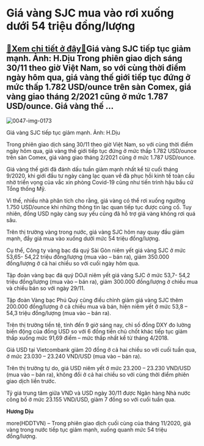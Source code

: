 Giá vàng SJC mua vào rơi xuống dưới 54 triệu đồng/lượng
=======================================================

[:gift:Xem chi tiết ở đây:gift:](https://hddtvn.com/gia-vang-sjc-mua-vao-roi-xuong-duoi-54-trieu-dong-luong/)Giá vàng SJC tiếp tục giảm mạnh. Ảnh: H.Dịu Trong phiên giao dịch sáng 30/11 theo giờ Việt Nam, so với cùng thời điểm ngày hôm qua, giá vàng thế giới tiếp tục đứng ở mức thấp 1.782 USD/ounce trên sàn Comex, giá vàng giao tháng 2/2021 cũng ở mức 1.787 USD/ounce. Giá vàng thế …
------------------------------------------------------------------------------------------------------------------------------------------------------------------------------------------------------------------------------------------------------------------------------------





![0047-img-0173](https://hddtvn.com/wp-content/uploads/2021/01/0047_IMG_0173-4.jpg "Giá vàng vẫn ở mức cao. Ảnh: H.Dịu")


Giá vàng SJC tiếp tục giảm mạnh. Ảnh: H.Dịu



Trong phiên giao dịch sáng 30/11 theo giờ Việt Nam, so với cùng thời điểm ngày hôm qua, giá vàng thế giới tiếp tục đứng ở mức thấp 1.782 USD/ounce trên sàn Comex, giá vàng giao tháng 2/2021 cũng ở mức 1.787 USD/ounce.


Giá vàng thế giới đã đánh dấu tuần giảm mạnh nhất kể từ cuối tháng 9/2020, khi giới đầu tư ngày càng lạc quan về đà phục hồi kinh tế toàn cầu nhờ triển vọng của vắc xin phòng Covid-19 cũng như tiến trình hậu bầu cử Tổng thống Mỹ.


Vì thế, nhiều nhà phân tích cho rằng, giá vàng có thể rơi xuống ngưỡng 1.750 USD/ounce khi những thông tin lạc quan tiếp tục được củng cố. Tuy nhiên, đồng USD ngày càng suy yếu cũng đã hỗ trợ giá vàng không rơi quá sâu.


Trên thị trường vàng trong nước, giá vàng SJC hôm nay quay đầu giảm mạnh, đẩy giá mua vào xuống dưới mức 54 triệu đồng/lượng.


Cụ thể, Công ty vàng bạc đá quý Sài Gòn niêm yết giá vàng SJC ở mức 53,65- 54,22 triệu đồng/lượng (mua vào – bán ra), giảm 350.000 đồng/lượng ở cả hai chiều so với cuối ngày hôm qua.


Tập đoàn vàng bạc đá quý DOJI niêm yết giá vàng SJC ở mức 53,7- 54,2 triệu đồng/lượng (mua vào – bán ra), giảm 300.000 đồng/lượng ở chiều mua và chiều bán so với ngày 29/11.


Tập đoàn Vàng bạc Phú Quý cũng điều chỉnh giảm giá vàng SJC thêm 200.000 đồng/lượng ở cả chiều mua và bán, hiện niêm yết ở mức 53,8 – 54,3 triệu đồng/lượng (mua vào – bán ra).


Trên thị trường tiền tệ, tính đến 9 giờ sáng nay, chỉ số đồng DXY đo lường biến động của đồng USD so với 6 đồng tiền chủ chốt khác tiếp tục giảm thấp xuống mức 91,69 điểm – mức thấp nhất kể từ tháng 4/2018.


Giá USD tại Vietcombank giảm 20 đồng ở cả hai chiều so với cuối tuần qua, ở mức 23.030 – 23.240 VND/USD (mua vào – bán ra).


Trên thị trường tự do, giá USD niêm yết ở mức 23.200 – 23.230 VND/USD (mua vào – bán ra), không đổi ở cả hai chiều so với cùng thời điểm phiên giao dịch liền trước.


Tỷ giá trung tâm giữa VND và USD ngày 30/11 được Ngân hàng Nhà nước công bố ở mức 23.155 VND/USD, giảm 7 đồng so với cuối tuần qua.




**Hương Dịu**



more(HDDTVN) – Trong phiên giao dịch cuối cùng của tháng 11/2020, giá vàng trong nước tiếp tục giảm mạnh, xuống quanh mức 54 triệu đồng/lượng.

